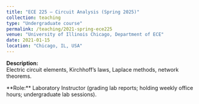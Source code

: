 ```yaml
---
title: "ECE 225 – Circuit Analysis (Spring 2025)"
collection: teaching
type: "Undergraduate course"
permalink: /teaching/2021-spring-ece225
venue: "University of Illinois Chicago, Department of ECE"
date: 2021-01-15
location: "Chicago, IL, USA"
---
```


**Description:**  
Electric circuit elements, Kirchhoff’s laws, Laplace methods, network theorems.  

\*\*Role:\*\* Laboratory Instructor (grading lab reports; holding weekly office hours; undergraduate lab sessions).
